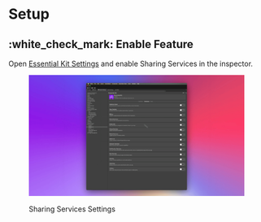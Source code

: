 # Setup

## :white\_check\_mark: Enable Feature

Open [Essential Kit Settings](../../plugin-overview/settings.md) and enable Sharing Services in the inspector.

<figure><img src="../../.gitbook/assets/sharing-services-settings.gif" alt=""><figcaption><p>Sharing Services Settings</p></figcaption></figure>
